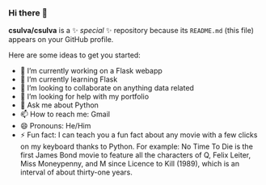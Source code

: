 ### Hi there 👋


**csulva/csulva** is a ✨ _special_ ✨ repository because its `README.md` (this file) appears on your GitHub profile.

Here are some ideas to get you started:

- 🔭 I’m currently working on a Flask webapp
- 🌱 I’m currently learning Flask
- 👯 I’m looking to collaborate on anything data related
- 🤔 I’m looking for help with my portfolio
- 💬 Ask me about Python
- 📫 How to reach me: Gmail
- 😄 Pronouns: He/Him
- ⚡ Fun fact: I can teach you a fun fact about any movie with a few clicks on my keyboard thanks to Python.
  For example: No Time To Die is the first James Bond movie to feature all the characters of Q, Felix Leiter, Miss Moneypenny, and M since Licence to Kill (1989), which is an interval of about thirty-one years. 
